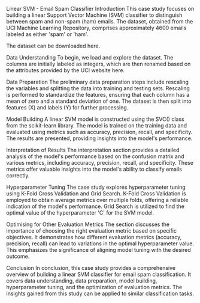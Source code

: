 Linear SVM - Email Spam Classifier
Introduction
This case study focuses on building a linear Support Vector Machine (SVM) classifier to distinguish between spam and non-spam (ham) emails. The dataset, obtained from the UCI Machine Learning Repository, comprises approximately 4600 emails labeled as either 'spam' or 'ham'.

The dataset can be downloaded here.

Data Understanding
To begin, we load and explore the dataset. The columns are initially labeled as integers, which are then renamed based on the attributes provided by the UCI website here.

Data Preparation
The preliminary data preparation steps include rescaling the variables and splitting the data into training and testing sets. Rescaling is performed to standardize the features, ensuring that each column has a mean of zero and a standard deviation of one. The dataset is then split into features (X) and labels (Y) for further processing.

Model Building
A linear SVM model is constructed using the SVC() class from the scikit-learn library. The model is trained on the training data and evaluated using metrics such as accuracy, precision, recall, and specificity. The results are presented, providing insights into the model's performance.

Interpretation of Results
The interpretation section provides a detailed analysis of the model's performance based on the confusion matrix and various metrics, including accuracy, precision, recall, and specificity. These metrics offer valuable insights into the model's ability to classify emails correctly.

Hyperparameter Tuning
The case study explores hyperparameter tuning using K-Fold Cross Validation and Grid Search. K-Fold Cross Validation is employed to obtain average metrics over multiple folds, offering a reliable indication of the model's performance. Grid Search is utilized to find the optimal value of the hyperparameter 'C' for the SVM model.

Optimising for Other Evaluation Metrics
The section discusses the importance of choosing the right evaluation metric based on specific objectives. It demonstrates how different evaluation metrics (accuracy, precision, recall) can lead to variations in the optimal hyperparameter value. This emphasizes the significance of aligning model tuning with the desired outcome.

Conclusion
In conclusion, this case study provides a comprehensive overview of building a linear SVM classifier for email spam classification. It covers data understanding, data preparation, model building, hyperparameter tuning, and the optimization of evaluation metrics. The insights gained from this study can be applied to similar classification tasks.
